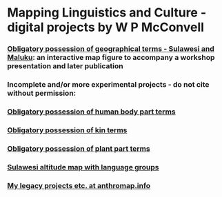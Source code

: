 # Mapping Linguistics and Culture - digital projects by W P McConvell 

### [Obligatory possession of geographical terms - Sulawesi and Maluku](https://billymcconvell.github.io/geoposs/): an interactive map figure to accompany a workshop presentation and later publication

### Incomplete and/or more experimental projects - do not cite without permission:

### [Obligatory possession of human body part terms](https://billymcconvell.github.io/hbodypartposs/)

### [Obligatory possession of kin terms](https://billymcconvell.github.io/kintermposs/)

### [Obligatory possession of plant part terms](https://billymcconvell.github.io/plantpartposs/)

### [Sulawesi altitude map with language groups](https://billymcconvell.github.io/elevbada/)

### [My legacy projects etc. at anthromap.info](http://anthromap.info/)

<!---
You can use the [editor on GitHub](https://github.com/billymcconvell/billymcconvell.github.io/edit/master/README.md) to maintain and preview the content for your website in Markdown files.

Whenever you commit to this repository, GitHub Pages will run [Jekyll](https://jekyllrb.com/) to rebuild the pages in your site, from the content in your Markdown files.

### Markdown

Markdown is a lightweight and easy-to-use syntax for styling your writing. It includes conventions for

```markdown
Syntax highlighted code block

# Header 1
## Header 2
### Header 3

- Bulleted
- List

1. Numbered
2. List

**Bold** and _Italic_ and `Code` text

[Link](url) and ![Image](src)
```

For more details see [GitHub Flavored Markdown](https://guides.github.com/features/mastering-markdown/).

### Jekyll Themes

Your Pages site will use the layout and styles from the Jekyll theme you have selected in your [repository settings](https://github.com/billymcconvell/billymcconvell.github.io/settings). The name of this theme is saved in the Jekyll `_config.yml` configuration file.

### Support or Contact

Having trouble with Pages? Check out our [documentation](https://help.github.com/categories/github-pages-basics/) or [contact support](https://github.com/contact) and we’ll help you sort it out.
--->
